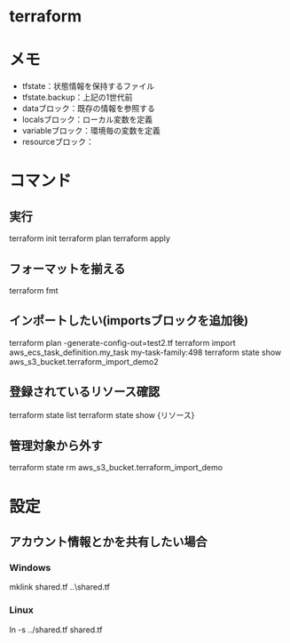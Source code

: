 # terraform
# メモ
- tfstate：状態情報を保持するファイル
- tfstate.backup：上記の1世代前
- dataブロック：既存の情報を参照する
- localsブロック：ローカル変数を定義
- variableブロック：環境毎の変数を定義
- resourceブロック：
# コマンド
## 実行
terraform init
terraform plan
terraform apply
## フォーマットを揃える
terraform fmt
## インポートしたい(importsブロックを追加後)
terraform plan -generate-config-out=test2.tf
terraform import aws_ecs_task_definition.my_task my-task-family:498
terraform state show aws_s3_bucket.terraform_import_demo2
## 登録されているリソース確認
terraform state list
terraform state show {リソース}
## 管理対象から外す
terraform state rm aws_s3_bucket.terraform_import_demo

# 設定
## アカウント情報とかを共有したい場合
### Windows
mklink shared.tf ..\shared.tf
### Linux
ln -s ../shared.tf shared.tf